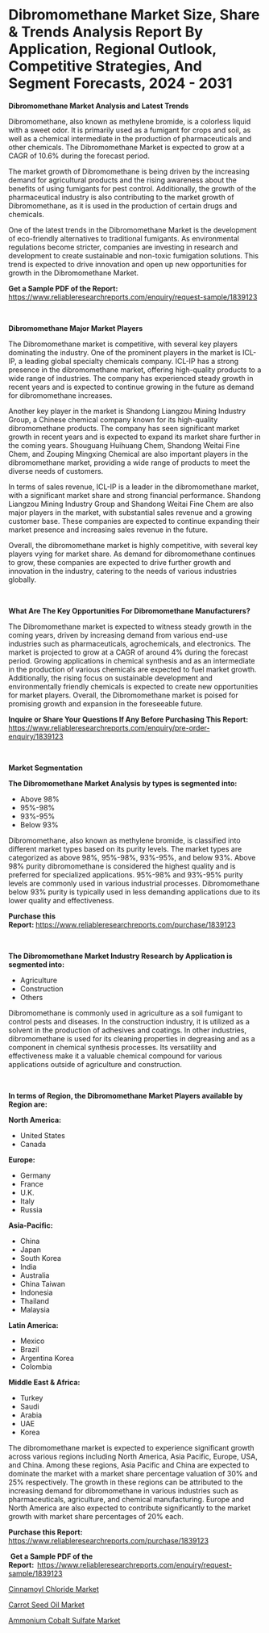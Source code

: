<p><h1>Dibromomethane Market Size, Share & Trends Analysis Report By Application, Regional Outlook, Competitive Strategies, And Segment Forecasts, 2024 - 2031</h1></p><p><strong>Dibromomethane Market Analysis and Latest Trends</strong></p>
<p><p>Dibromomethane, also known as methylene bromide, is a colorless liquid with a sweet odor. It is primarily used as a fumigant for crops and soil, as well as a chemical intermediate in the production of pharmaceuticals and other chemicals. The Dibromomethane Market is expected to grow at a CAGR of 10.6% during the forecast period.</p><p>The market growth of Dibromomethane is being driven by the increasing demand for agricultural products and the rising awareness about the benefits of using fumigants for pest control. Additionally, the growth of the pharmaceutical industry is also contributing to the market growth of Dibromomethane, as it is used in the production of certain drugs and chemicals.</p><p>One of the latest trends in the Dibromomethane Market is the development of eco-friendly alternatives to traditional fumigants. As environmental regulations become stricter, companies are investing in research and development to create sustainable and non-toxic fumigation solutions. This trend is expected to drive innovation and open up new opportunities for growth in the Dibromomethane Market.</p></p>
<p><strong>Get a Sample PDF of the Report:&nbsp;</strong> <a href="https://www.reliableresearchreports.com/enquiry/request-sample/1839123">https://www.reliableresearchreports.com/enquiry/request-sample/1839123</a></p>
<p>&nbsp;</p>
<p><strong>Dibromomethane Major Market Players</strong></p>
<p><p>The Dibromomethane market is competitive, with several key players dominating the industry. One of the prominent players in the market is ICL-IP, a leading global specialty chemicals company. ICL-IP has a strong presence in the dibromomethane market, offering high-quality products to a wide range of industries. The company has experienced steady growth in recent years and is expected to continue growing in the future as demand for dibromomethane increases.</p><p>Another key player in the market is Shandong Liangzou Mining Industry Group, a Chinese chemical company known for its high-quality dibromomethane products. The company has seen significant market growth in recent years and is expected to expand its market share further in the coming years. Shouguang Huihuang Chem, Shandong Weitai Fine Chem, and Zouping Mingxing Chemical are also important players in the dibromomethane market, providing a wide range of products to meet the diverse needs of customers.</p><p>In terms of sales revenue, ICL-IP is a leader in the dibromomethane market, with a significant market share and strong financial performance. Shandong Liangzou Mining Industry Group and Shandong Weitai Fine Chem are also major players in the market, with substantial sales revenue and a growing customer base. These companies are expected to continue expanding their market presence and increasing sales revenue in the future.</p><p>Overall, the dibromomethane market is highly competitive, with several key players vying for market share. As demand for dibromomethane continues to grow, these companies are expected to drive further growth and innovation in the industry, catering to the needs of various industries globally.</p></p>
<p>&nbsp;</p>
<p><strong>What Are The Key Opportunities For Dibromomethane Manufacturers?</strong></p>
<p><p>The Dibromomethane market is expected to witness steady growth in the coming years, driven by increasing demand from various end-use industries such as pharmaceuticals, agrochemicals, and electronics. The market is projected to grow at a CAGR of around 4% during the forecast period. Growing applications in chemical synthesis and as an intermediate in the production of various chemicals are expected to fuel market growth. Additionally, the rising focus on sustainable development and environmentally friendly chemicals is expected to create new opportunities for market players. Overall, the Dibromomethane market is poised for promising growth and expansion in the foreseeable future.</p></p>
<p><strong>Inquire or Share Your Questions If Any Before Purchasing This Report:</strong> <a href="https://www.reliableresearchreports.com/enquiry/pre-order-enquiry/1839123">https://www.reliableresearchreports.com/enquiry/pre-order-enquiry/1839123</a></p>
<p>&nbsp;</p>
<p><strong>Market Segmentation</strong></p>
<p><strong>The Dibromomethane Market Analysis by types is segmented into:</strong></p>
<p><ul><li>Above 98%</li><li>95%-98%</li><li>93%-95%</li><li>Below 93%</li></ul></p>
<p><p>Dibromomethane, also known as methylene bromide, is classified into different market types based on its purity levels. The market types are categorized as above 98%, 95%-98%, 93%-95%, and below 93%. Above 98% purity dibromomethane is considered the highest quality and is preferred for specialized applications. 95%-98% and 93%-95% purity levels are commonly used in various industrial processes. Dibromomethane below 93% purity is typically used in less demanding applications due to its lower quality and effectiveness.</p></p>
<p><strong>Purchase this Report:&nbsp;</strong><a href="https://www.reliableresearchreports.com/purchase/1839123">https://www.reliableresearchreports.com/purchase/1839123</a></p>
<p>&nbsp;</p>
<p><strong>The Dibromomethane Market Industry Research by Application is segmented into:</strong></p>
<p><ul><li>Agriculture</li><li>Construction</li><li>Others</li></ul></p>
<p><p>Dibromomethane is commonly used in agriculture as a soil fumigant to control pests and diseases. In the construction industry, it is utilized as a solvent in the production of adhesives and coatings. In other industries, dibromomethane is used for its cleaning properties in degreasing and as a component in chemical synthesis processes. Its versatility and effectiveness make it a valuable chemical compound for various applications outside of agriculture and construction.</p></p>
<p>&nbsp;</p>
<p><strong>In terms of Region, the Dibromomethane Market Players available by Region are:</strong></p>
<p>
    <p> <strong> North America: </strong>
        <ul>
            <li>United States</li>
            <li>Canada</li>
        </ul>
        </p> 
    <p> <strong> Europe: </strong>
        <ul>
            <li>Germany</li>
            <li>France</li>
            <li>U.K.</li>
            <li>Italy</li>
            <li>Russia</li>
        </ul>
        </p> 
    <p> <strong> Asia-Pacific: </strong>
        <ul>
            <li>China</li>
            <li>Japan</li>
            <li>South Korea</li>
            <li>India</li>
            <li>Australia</li>
            <li>China Taiwan</li>
            <li>Indonesia</li>
            <li>Thailand</li>
            <li>Malaysia</li>
        </ul>
        </p> 
    <p> <strong> Latin America: </strong>
        <ul>
            <li>Mexico</li>
            <li>Brazil</li>
            <li>Argentina Korea</li>
            <li>Colombia</li>
        </ul>
        </p> 
    <p> <strong> Middle East & Africa: </strong>
        <ul>
            <li>Turkey</li>
            <li>Saudi</li>
            <li>Arabia</li>
            <li>UAE</li>
            <li>Korea</li>
        </ul>
    </p>
    </p>
<p><p>The dibromomethane market is expected to experience significant growth across various regions including North America, Asia Pacific, Europe, USA, and China. Among these regions, Asia Pacific and China are expected to dominate the market with a market share percentage valuation of 30% and 25% respectively. The growth in these regions can be attributed to the increasing demand for dibromomethane in various industries such as pharmaceuticals, agriculture, and chemical manufacturing. Europe and North America are also expected to contribute significantly to the market growth with market share percentages of 20% each.</p></p>
<p><strong>Purchase this Report: </strong><a href="https://www.reliableresearchreports.com/purchase/1839123">https://www.reliableresearchreports.com/purchase/1839123</a></p>
<p>&nbsp;<strong>Get a Sample PDF of the Report:&nbsp;&nbsp;</strong><a href="https://www.reliableresearchreports.com/enquiry/request-sample/1839123">https://www.reliableresearchreports.com/enquiry/request-sample/1839123</a></p>
<p><strong></strong></p>
<p><p><a href="https://github.com/timeliteaut/Market-Research-Report-List-1/blob/main/cinnamoyl-chloride-market.md">Cinnamoyl Chloride Market</a></p><p><a href="https://github.com/bobicer/Market-Research-Report-List-2/blob/main/carrot-seed-oil-market.md">Carrot Seed Oil Market</a></p><p><a href="https://github.com/seekum/Market-Research-Report-List-1/blob/main/ammonium-cobalt-sulfate-market.md">Ammonium Cobalt Sulfate Market</a></p></p>